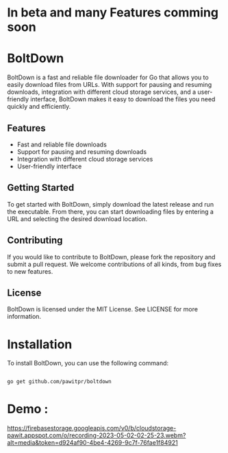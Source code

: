 # In beta and many Features comming soon

# BoltDown

BoltDown is a fast and reliable file downloader for Go that allows you to easily download files from URLs. With support for pausing and resuming downloads, integration with different cloud storage services, and a user-friendly interface, BoltDown makes it easy to download the files you need quickly and efficiently.

## Features

- Fast and reliable file downloads
- Support for pausing and resuming downloads
- Integration with different cloud storage services
- User-friendly interface

## Getting Started

To get started with BoltDown, simply download the latest release and run the executable. From there, you can start downloading files by entering a URL and selecting the desired download location.

## Contributing

If you would like to contribute to BoltDown, please fork the repository and submit a pull request. We welcome contributions of all kinds, from bug fixes to new features.

## License

BoltDown is licensed under the MIT License. See LICENSE for more information.

# Installation

To install BoltDown, you can use the following command:
```bash

go get github.com/pawitpr/boltdown
```

# Demo :
https://firebasestorage.googleapis.com/v0/b/cloudstorage-pawit.appspot.com/o/recording-2023-05-02-02-25-23.webm?alt=media&token=d924af90-4be4-4269-9c7f-76fae1f84921
